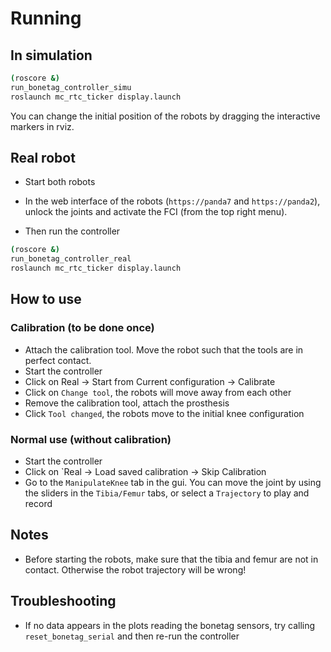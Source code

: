 # Running

## In simulation

```sh
(roscore &)
run_bonetag_controller_simu
roslaunch mc_rtc_ticker display.launch
```
You can change the initial position of the robots by dragging the interactive markers in rviz.

## Real robot

- Start both robots
- In the web interface of the robots (`https://panda7` and `https://panda2`), unlock the joints and activate the FCI (from the top right menu).

- Then run the controller

```sh
(roscore &)
run_bonetag_controller_real
roslaunch mc_rtc_ticker display.launch
```

## How to use

### Calibration (to be done once)

- Attach the calibration tool. Move the robot such that the tools are in perfect contact.
- Start the controller
- Click on Real -> Start from Current configuration -> Calibrate
- Click on `Change tool`, the robots will move away from each other
- Remove the calibration tool, attach the prosthesis
- Click `Tool changed`, the robots move to the initial knee configuration

### Normal use (without calibration)

- Start the controller
- Click on `Real -> Load saved calibration -> Skip Calibration
- Go to the `ManipulateKnee` tab in the gui. You can move the joint by using the sliders in the `Tibia/Femur` tabs, or select a `Trajectory` to play and record


## Notes

- Before starting the robots, make sure that the tibia and femur are not in contact. Otherwise the robot trajectory will be wrong!

## Troubleshooting

- If no data appears in the plots reading the bonetag sensors, try calling `reset_bonetag_serial` and then re-run the controller
